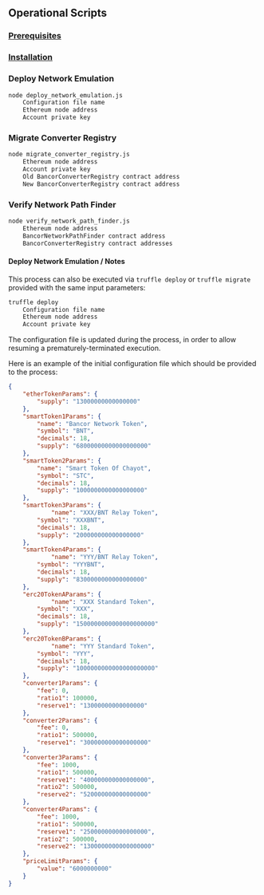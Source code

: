 ## Operational Scripts

### [Prerequisites](../../README.md#prerequisites)

### [Installation](../../README.md#installation)

### Deploy Network Emulation

```bash
node deploy_network_emulation.js
    Configuration file name
    Ethereum node address
    Account private key
```

### Migrate Converter Registry

```bash
node migrate_converter_registry.js
    Ethereum node address
    Account private key
    Old BancorConverterRegistry contract address
    New BancorConverterRegistry contract address
```

### Verify Network Path Finder

```bash
node verify_network_path_finder.js
    Ethereum node address
    BancorNetworkPathFinder contract address
    BancorConverterRegistry contract addresses
```

#### Deploy Network Emulation / Notes

This process can also be executed via `truffle deploy` or `truffle migrate` provided with the same input parameters:
```bash
truffle deploy
    Configuration file name
    Ethereum node address
    Account private key
```

The configuration file is updated during the process, in order to allow resuming a prematurely-terminated execution.

Here is an example of the initial configuration file which should be provided to the process:
```json
{
    "etherTokenParams": {
        "supply": "13000000000000000"
    },
    "smartToken1Params": {
        "name": "Bancor Network Token",
        "symbol": "BNT",
        "decimals": 18,
        "supply": "68000000000000000000"
    },
    "smartToken2Params": {
        "name": "Smart Token Of Chayot",
        "symbol": "STC",
        "decimals": 18,
        "supply": "1000000000000000000"
    },
    "smartToken3Params": {
            "name": "XXX/BNT Relay Token",
        "symbol": "XXXBNT",
        "decimals": 18,
        "supply": "200000000000000000"
    },
    "smartToken4Params": {
            "name": "YYY/BNT Relay Token",
        "symbol": "YYYBNT",
        "decimals": 18,
        "supply": "8300000000000000000"
    },
    "erc20TokenAParams": {
            "name": "XXX Standard Token",
        "symbol": "XXX",
        "decimals": 18,
        "supply": "1500000000000000000000"
    },
    "erc20TokenBParams": {
            "name": "YYY Standard Token",
        "symbol": "YYY",
        "decimals": 18,
        "supply": "1000000000000000000000"
    },
    "converter1Params": {
        "fee": 0,
        "ratio1": 100000,
        "reserve1": "13000000000000000"
    },
    "converter2Params": {
        "fee": 0,
        "ratio1": 500000,
        "reserve1": "300000000000000000"
    },
    "converter3Params": {
        "fee": 1000,
        "ratio1": 500000,
        "reserve1": "400000000000000000",
        "ratio2": 500000,
        "reserve2": "520000000000000000"
    },
    "converter4Params": {
        "fee": 1000,
        "ratio1": 500000,
        "reserve1": "250000000000000000",
        "ratio2": 500000,
        "reserve2": "1300000000000000000"
    },
    "priceLimitParams": {
        "value": "6000000000"
    }
}
```
